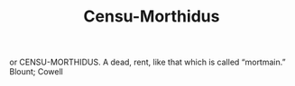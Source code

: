 ---
title: Censu-Morthidus
letter: C
permalink: "/definitions/bld-censu-morthidus.html"
body: or CENSU-MORTHIDUS. A dead, rent, like that which is called “mortmain.” Blount;
  Cowell
published_at: '2018-07-07'
source: Black's Law Dictionary 2nd Ed (1910)
layout: post
---